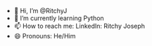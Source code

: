 - 👋 Hi, I’m @RitchyJ
- 🌱 I’m currently learning Python
- 📫 How to reach me: LinkedIn: Ritchy Joseph
- 😄 Pronouns: He/Him

<!---
RitchyJ/RitchyJ is a ✨ special ✨ repository because its `README.md` (this file) appears on your GitHub profile.
You can click the Preview link to take a look at your changes.
--->
